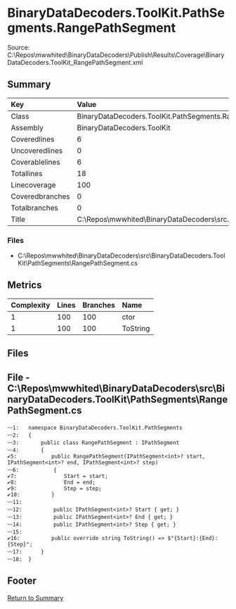 ﻿
# BinaryDataDecoders.ToolKit.PathSegments.RangePathSegment
Source: C:\Repos\mwwhited\BinaryDataDecoders\Publish\Results\Coverage\BinaryDataDecoders.ToolKit_RangePathSegment.xml

## Summary

| Key                  | Value                                                            |
| :------------------- | :--------------------------------------------------------------- |
| Class                | BinaryDataDecoders.ToolKit.PathSegments.RangePathSegment     | 
| Assembly             | BinaryDataDecoders.ToolKit                                   | 
| Coveredlines         | 6                                                            | 
| Uncoveredlines       | 0                                                            | 
| Coverablelines       | 6                                                            | 
| Totallines           | 18                                                           | 
| Linecoverage         | 100                                                          | 
| Coveredbranches      | 0                                                            | 
| Totalbranches        | 0                                                            | 
| Title                | C:\Repos\mwwhited\BinaryDataDecoders\src\..\src\BinaryDataDe | 

### Files
 * C:\Repos\mwwhited\BinaryDataDecoders\src\BinaryDataDecoders.ToolKit\PathSegments\RangePathSegment.cs

## Metrics

| Complexity | Lines | Branches | Name                                          |
| :--------- | :---- | :------- | :-------------------------------------------- |
| 1          | 100   | 100      | ctor | 
| 1          | 100   | 100      | ToString | 
## Files

## File - C:\Repos\mwwhited\BinaryDataDecoders\src\BinaryDataDecoders.ToolKit\PathSegments\RangePathSegment.cs

```CSharp
〰1:   namespace BinaryDataDecoders.ToolKit.PathSegments
〰2:   {
〰3:       public class RangePathSegment : IPathSegment
〰4:       {
✔5:           public RangePathSegment(IPathSegment<int>? start, IPathSegment<int>? end, IPathSegment<int>? step)
〰6:           {
✔7:               Start = start;
✔8:               End = end;
✔9:               Step = step;
✔10:          }
〰11:  
〰12:          public IPathSegment<int>? Start { get; }
〰13:          public IPathSegment<int>? End { get; }
〰14:          public IPathSegment<int>? Step { get; }
〰15:  
✔16:          public override string ToString() => $"{Start}:{End}:{Step}";
〰17:      }
〰18:  }

```
## Footer 
[Return to Summary](Summary.md)

